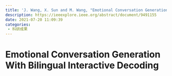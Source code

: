 ```yaml
---
title: 'J. Wang, X. Sun and M. Wang, "Emotional Conversation Generation With Bilingual Interactive Decoding," in IEEE Transactions on Computational Social Systems, vol. 9, no. 3, pp. 818-829, June 2022, doi: 10.1109/TCSS.2021.3095479.'
description: https://ieeexplore.ieee.org/abstract/document/9491155
date: 2021-07-20 11:09:39
categories:
 - 科研成果
---
```

# Emotional Conversation Generation With Bilingual Interactive Decoding